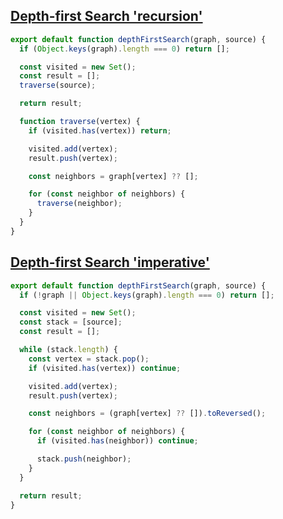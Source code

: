 ## [Depth-first Search 'recursion'](https://www.greatfrontend.com/questions/algo/depth-first-search?format=algo)

<!-- notecardId: 1749314148520 -->

```js
export default function depthFirstSearch(graph, source) {
  if (Object.keys(graph).length === 0) return [];

  const visited = new Set();
  const result = [];
  traverse(source);

  return result;

  function traverse(vertex) {
    if (visited.has(vertex)) return;

    visited.add(vertex);
    result.push(vertex);

    const neighbors = graph[vertex] ?? [];

    for (const neighbor of neighbors) {
      traverse(neighbor);
    }
  }
}
```

## [Depth-first Search 'imperative'](https://www.greatfrontend.com/questions/algo/depth-first-search?format=algo)

<!-- notecardId: 1749314148524 -->

```js
export default function depthFirstSearch(graph, source) {
  if (!graph || Object.keys(graph).length === 0) return [];

  const visited = new Set();
  const stack = [source];
  const result = [];

  while (stack.length) {
    const vertex = stack.pop();
    if (visited.has(vertex)) continue;

    visited.add(vertex);
    result.push(vertex);

    const neighbors = (graph[vertex] ?? []).toReversed();

    for (const neighbor of neighbors) {
      if (visited.has(neighbor)) continue;

      stack.push(neighbor);
    }
  }

  return result;
}
```
